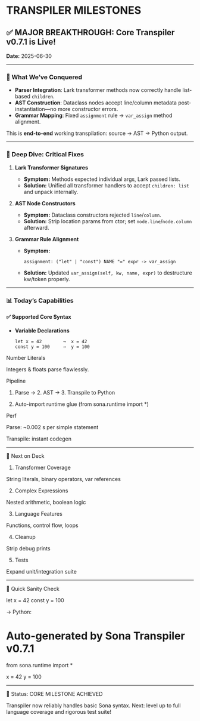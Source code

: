 # TRANSPILER MILESTONES

## ✅ MAJOR BREAKTHROUGH: Core Transpiler v0.7.1 is Live!  
**Date:** 2025-06-30

---

### 🎯 What We’ve Conquered
- **Parser Integration**: Lark transformer methods now correctly handle list-based `children`.  
- **AST Construction**: Dataclass nodes accept line/column metadata post-instantiation—no more constructor errors.  
- **Grammar Mapping**: Fixed `assignment` rule → `var_assign` method alignment.

This is **end-to-end** working transpilation: source → AST → Python output.

---

### 🔧 Deep Dive: Critical Fixes

1. **Lark Transformer Signatures**  
   - **Symptom:** Methods expected individual args, Lark passed lists.  
   - **Solution:** Unified all transformer handlers to accept `children: list` and unpack internally.  

2. **AST Node Constructors**  
   - **Symptom:** Dataclass constructors rejected `line`/`column`.  
   - **Solution:** Strip location params from ctor; set `node.line`/`node.column` afterward.  

3. **Grammar Rule Alignment**  
   - **Symptom:**  
     ```lark
     assignment: ("let" | "const") NAME "=" expr -> var_assign
     ```  
   - **Solution:** Updated `var_assign(self, kw, name, expr)` to destructure kw/token properly.

---

### 📊 Today’s Capabilities

#### ✅ Supported Core Syntax
- **Variable Declarations**  
  ```sona
  let x = 42        →  x = 42  
  const y = 100     →  y = 100

Number Literals

Integers & floats parse flawlessly.


Pipeline

1. Parse → 2. AST → 3. Transpile to Python


2. Auto-import runtime glue (from sona.runtime import *)



Perf

Parse: ~0.002 s per simple statement

Transpile: instant codegen




---

🔄 Next on Deck

1. Transformer Coverage

String literals, binary operators, var references



2. Complex Expressions

Nested arithmetic, boolean logic



3. Language Features

Functions, control flow, loops



4. Cleanup

Strip debug prints



5. Tests

Expand unit/integration suite





---

🧪 Quick Sanity Check

let x = 42
const y = 100

→ Python:

# Auto-generated by Sona Transpiler v0.7.1
from sona.runtime import *

x = 42
y = 100


---

🚀 Status: CORE MILESTONE ACHIEVED

Transpiler now reliably handles basic Sona syntax.
Next: level up to full language coverage and rigorous test suite!